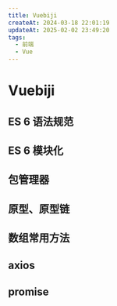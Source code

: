 ```yaml
---
title: Vuebiji
createAt: 2024-03-18 22:01:19
updateAt: 2025-02-02 23:49:20
tags:
  - 前端
  - Vue
---
```


# Vuebiji

## ES 6 语法规范

## ES 6 模块化

## 包管理器

## 原型、原型链

## 数组常用方法

## axios

## promise